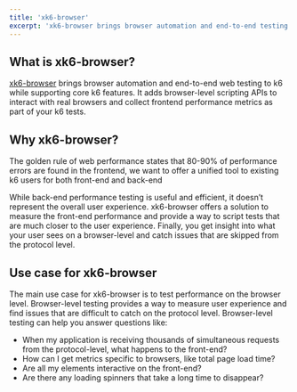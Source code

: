 ```yaml
---
title: 'xk6-browser'
excerpt: 'xk6-browser brings browser automation and end-to-end testing to k6 while supporting core k6 features. Interact with real browsers and collect frontend metrics as part of your k6 tests.'
---
```


## What is xk6-browser?

[xk6-browser](https://github.com/grafana/xk6-browser) brings browser automation and end-to-end web testing to k6 while supporting core k6 features. It adds browser-level scripting APIs to interact with real browsers and collect frontend performance metrics as part of your k6 tests.

## Why xk6-browser?

The golden rule of web performance states that 80-90% of performance errors are found in the frontend, we want to offer a unified tool to existing k6 users for both front-end and back-end 

While back-end performance testing is useful and efficient, it doesn’t represent the overall user experience. xk6-browser offers a solution to measure the front-end performance and provide a way to script tests that are much closer to the user experience. Finally, you get insight into what your user sees on a browser-level and catch issues that are skipped from the protocol level. 

## Use case for xk6-browser

The main use case for xk6-browser is to test performance on the browser level. Browser-level testing  provides a way to measure user experience and  find issues that are difficult to catch on the protocol level. Browser-level testing can help you answer questions like: 

- When my application is receiving thousands of simultaneous requests from the protocol-level, what happens to the front-end?
- How can I get metrics specific to browsers, like total page load time?
- Are all my elements interactive on the front-end?
- Are there any loading spinners that take a long time to disappear?
